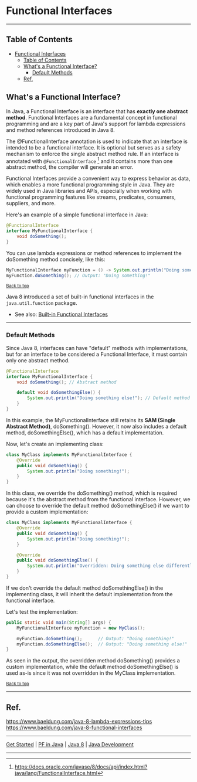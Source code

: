 # Functional Interfaces

---

## Table of Contents
<!-- TOC -->
* [Functional Interfaces](#functional-interfaces)
  * [Table of Contents](#table-of-contents)
  * [What's a Functional Interface?](#whats-a-functional-interface)
    * [Default Methods](#default-methods)
  * [Ref.](#ref)
<!-- TOC -->


## What's a Functional Interface?

In Java, a Functional Interface is an interface that has **exactly one abstract method**. Functional Interfaces are a fundamental concept in functional programming and are a key part of Java's support for lambda expressions and method references introduced in Java 8.

The @FunctionalInterface annotation is used to indicate that an interface is intended to be a functional interface. It is optional but serves as a safety mechanism to enforce the single abstract method rule. If an interface is annotated with `@FunctionalInterface` [^1] and it contains more than one abstract method, the compiler will generate an error.

Functional Interfaces provide a convenient way to express behavior as data, which enables a more functional programming style in Java. They are widely used in Java libraries and APIs, especially when working with functional programming features like streams, predicates, consumers, suppliers, and more.

Here's an example of a simple functional interface in Java:

```java
@FunctionalInterface
interface MyFunctionalInterface {
    void doSomething();
}

```

You can use lambda expressions or method references to implement the doSomething method concisely, like this:

```java
MyFunctionalInterface myFunction = () -> System.out.println("Doing something!");
myFunction.doSomething(); // Output: "Doing something!"

```

<sub>[Back to top](#table-of-contents)</sub>


Java 8 introduced a set of built-in functional interfaces in the `java.util.function` package.

- See also: [Built-in Functional Interfaces](built-in-functional-interfaces.md)

---

### Default Methods

Since Java 8, interfaces can have "default" methods with implementations, but for an interface to be considered a Functional Interface, it must contain only one abstract method.

```java
@FunctionalInterface
interface MyFunctionalInterface {
    void doSomething(); // Abstract method

    default void doSomethingElse() {
        System.out.println("Doing something else!"); // Default method implementation
    }
}

```

In this example, the MyFunctionalInterface still retains its **SAM (Single Abstract Method)**, doSomething(). However, it now also includes a default method, doSomethingElse(), which has a default implementation.

Now, let's create an implementing class:

```java
class MyClass implements MyFunctionalInterface {
    @Override
    public void doSomething() {
        System.out.println("Doing something!");
    }
}

```

In this class, we override the doSomething() method, which is required because it's the abstract method from the functional interface. However, we can choose to override the default method doSomethingElse() if we want to provide a custom implementation:

```java
class MyClass implements MyFunctionalInterface {
    @Override
    public void doSomething() {
        System.out.println("Doing something!");
    }

    @Override
    public void doSomethingElse() {
        System.out.println("Overridden: Doing something else differently!");
    }
}

```

If we don't override the default method doSomethingElse() in the implementing class, it will inherit the default implementation from the functional interface.

Let's test the implementation:

```java
public static void main(String[] args) {
    MyFunctionalInterface myFunction = new MyClass();

    myFunction.doSomething();      // Output: "Doing something!"
    myFunction.doSomethingElse();  // Output: "Doing something else!"
}

```

As seen in the output, the overridden method doSomething() provides a custom implementation, while the default method doSomethingElse() is used as-is since it was not overridden in the MyClass implementation.


<sub>[Back to top](#table-of-contents)</sub>


---


## Ref.

https://www.baeldung.com/java-8-lambda-expressions-tips
https://www.baeldung.com/java-8-functional-interfaces

[^1]: https://docs.oracle.com/javase/8/docs/api/index.html?java/lang/FunctionalInterface.html

---

[Get Started](../../../../../get-started.md) |
[PF in Java](../versions.md#java-8-lts) |
[Java 8](../versions.md#java-8-lts) |
[Java Development](../develop.md#lambdas-and-functional-interfaces)

---
